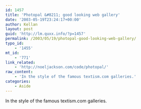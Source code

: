 ```yaml
---
id: 1457
title: 'Photopal &#8211; good looking web gallery'
date: '2003-05-19T23:24:17+00:00'
author: Kellan
layout: post
guid: 'http://lm.quxx.info/?p=1457'
permalink: /2003/05/19/photopal-good-looking-web-gallery/
typo_id:
    - '1455'
mt_id:
    - '771'
link_related:
    - 'http://noeljackson.com/code/photopal/'
raw_content:
    - 'In the style of the famous textism.com galleries.'
categories:
    - Aside
---
```


In the style of the famous textism.com galleries.